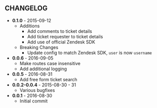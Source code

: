 CHANGELOG
---------
- **0.1.0** - 2015-09-12
  - Additions
    - Add comments to ticket details
    - Add ticket requester to ticket details
    - Add use of official Zendesk SDK
  - Breaking Changes
    - Update config to match Zendesk SDK, `user` is now `username`
- **0.0.6** - 2016-09-05
  - Make routes case insensitive
  - Add additional logging
- **0.0.5** - 2016-08-31
  - Add free form ticket search
- **0.0.2-0.0.4** - 2015-08-30 - 31
  - Various bugfixes
- **0.0.1** - 2016-08-30
  - Initial commit
